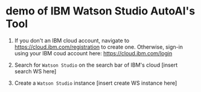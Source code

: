 # demo of IBM Watson Studio AutoAI's Tool 

1. If you don't an IBM cloud account, navigate to <https://cloud.ibm.com/registration> to create one. Otherwise, sign-in using your IBM coud account here: <https://cloud.ibm.com/login>

1. Search for `Watson Studio` on the search bar of IBM's cloud 
 [insert search WS here]
 
1. Create a `Watson Studio` instance
[insert create WS instance here]
 
